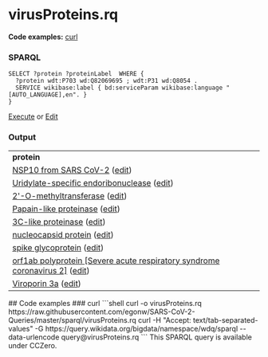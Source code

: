 # virusProteins.rq
**Code examples:** [curl](#curl)
### SPARQL
```sparql
SELECT ?protein ?proteinLabel  WHERE {
  ?protein wdt:P703 wd:Q82069695 ; wdt:P31 wd:Q8054 .
  SERVICE wikibase:label { bd:serviceParam wikibase:language "[AUTO_LANGUAGE],en". }
}

```
[Execute](https://query.wikidata.org/embed.html#SELECT%20%3Fprotein%20%3FproteinLabel%20%20WHERE%20%7B%0A%20%20%3Fprotein%20wdt%3AP703%20wd%3AQ82069695%20%3B%20wdt%3AP31%20wd%3AQ8054%20.%0A%20%20SERVICE%20wikibase%3Alabel%20%7B%20bd%3AserviceParam%20wikibase%3Alanguage%20%22%5BAUTO_LANGUAGE%5D%2Cen%22.%20%7D%0A%7D%0A%0A) or [Edit](https://query.wikidata.org/#SELECT%20%3Fprotein%20%3FproteinLabel%20%20WHERE%20%7B%0A%20%20%3Fprotein%20wdt%3AP703%20wd%3AQ82069695%20%3B%20wdt%3AP31%20wd%3AQ8054%20.%0A%20%20SERVICE%20wikibase%3Alabel%20%7B%20bd%3AserviceParam%20wikibase%3Alanguage%20%22%5BAUTO_LANGUAGE%5D%2Cen%22.%20%7D%0A%7D%0A%0A)


### Output
<table>
  <tr>
    <td><b>protein</b></td>
  </tr>
  <tr>
    <td><a href="https://tools.wmflabs.org/scholia/Q87917572">NSP10 from SARS CoV-2</a> (<a href="http://www.wikidata.org/entity/Q87917572">edit</a>)</td>
  </tr>
  <tr>
    <td><a href="https://tools.wmflabs.org/scholia/Q87917579">Uridylate-specific endoribonuclease</a> (<a href="http://www.wikidata.org/entity/Q87917579">edit</a>)</td>
  </tr>
  <tr>
    <td><a href="https://tools.wmflabs.org/scholia/Q87917580">2'-O-methyltransferase</a> (<a href="http://www.wikidata.org/entity/Q87917580">edit</a>)</td>
  </tr>
  <tr>
    <td><a href="https://tools.wmflabs.org/scholia/Q87917581">Papain-like proteinase</a> (<a href="http://www.wikidata.org/entity/Q87917581">edit</a>)</td>
  </tr>
  <tr>
    <td><a href="https://tools.wmflabs.org/scholia/Q87917582">3C-like proteinase</a> (<a href="http://www.wikidata.org/entity/Q87917582">edit</a>)</td>
  </tr>
  <tr>
    <td><a href="https://tools.wmflabs.org/scholia/Q87917584">nucleocapsid protein</a> (<a href="http://www.wikidata.org/entity/Q87917584">edit</a>)</td>
  </tr>
  <tr>
    <td><a href="https://tools.wmflabs.org/scholia/Q87917585">spike glycoprotein</a> (<a href="http://www.wikidata.org/entity/Q87917585">edit</a>)</td>
  </tr>
  <tr>
    <td><a href="https://tools.wmflabs.org/scholia/Q88174316">orf1ab polyprotein [Severe acute respiratory syndrome coronavirus 2]</a> (<a href="http://www.wikidata.org/entity/Q88174316">edit</a>)</td>
  </tr>
  <tr>
    <td><a href="https://tools.wmflabs.org/scholia/Q88200603">Viroporin 3a</a> (<a href="http://www.wikidata.org/entity/Q88200603">edit</a>)</td>
  </tr>
</table>
## Code examples
### curl
```shell
curl -o virusProteins.rq https://raw.githubusercontent.com/egonw/SARS-CoV-2-Queries/master/sparql/virusProteins.rq
curl -H "Accept: text/tab-separated-values" -G https://query.wikidata.org/bigdata/namespace/wdq/sparql --data-urlencode query@virusProteins.rq
```
This SPARQL query is available under CCZero.

